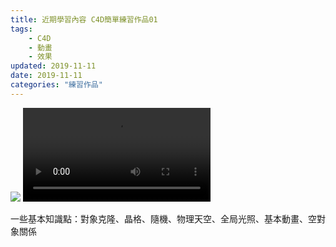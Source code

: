 ```yaml
---
title: 近期學習內容 C4D簡單練習作品01
tags: 
    - C4D
    - 動畫
    - 效果
updated: 2019-11-11
date: 2019-11-11
categories: "練習作品"
---
```


![](/asset/videos/c4dp01/ball.jpg)
<video src="/asset/videos/c4dp01/ball.mp4" controls="controls">您的浏览器不支持 video 标签。</video>

一些基本知識點：對象克隆、晶格、隨機、物理天空、全局光照、基本動畫、空對象關係